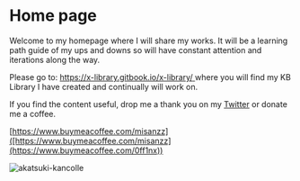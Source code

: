 # Home page

Welcome to my homepage where I will share my works. It will be a learning path guide of my ups and downs so will have constant attention and iterations along the way.

Please go to: [https://x-library.gitbook.io/x-library/ ](https://x-library.gitbook.io/x-library/)where you will find my KB Library I have created and continually will work on.

If you find the content useful, drop me a thank you on my [Twitter](https://twitter.com/xSamChau) or donate me a coffee.&#x20;

[https://www.buymeacoffee.com/misanzz]([https://www.buymeacoffee.com/misanzz](https://www.buymeacoffee.com/0ff1nx))

![akatsuki-kancolle](https://github.com/0ff1NX/Learning-Repo/assets/24962810/64829a9a-7bbc-42f0-82af-c9558acfd72b)
